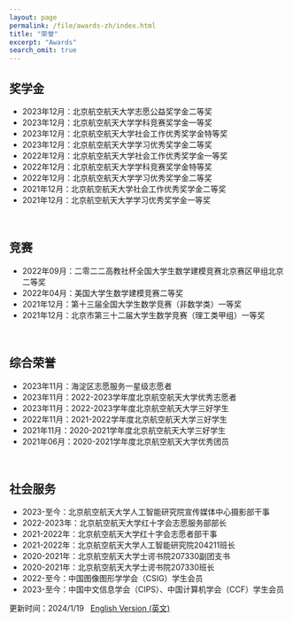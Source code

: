 ```yaml
---
layout: page
permalink: /file/awards-zh/index.html
title: "荣誉"
excerpt: "Awards"
search_omit: true
---
```


## 奖学金

- 2023年12月：北京航空航天大学志愿公益奖学金二等奖
- 2023年12月：北京航空航天大学学科竞赛奖学金一等奖
- 2023年12月：北京航空航天大学社会工作优秀奖学金特等奖
- 2023年12月：北京航空航天大学学习优秀奖学金二等奖
- 2022年12月：北京航空航天大学社会工作优秀奖学金一等奖
- 2022年12月：北京航空航天大学学科竞赛奖学金特等奖
- 2022年12月：北京航空航天大学学习优秀奖学金二等奖
- 2021年12月：北京航空航天大学社会工作优秀奖学金二等奖
- 2021年12月：北京航空航天大学学习优秀奖学金一等奖

<br>

## 竞赛

- 2022年09月：二零二二高教社杯全国大学生数学建模竞赛北京赛区甲组北京二等奖
- 2022年04月：美国大学生数学建模竞赛二等奖
- 2021年12月：第十三届全国大学生数学竞赛（非数学类）一等奖
- 2021年12月：北京市第三十二届大学生数学竞赛（理工类甲组）一等奖

<br>

## 综合荣誉

- 2023年11月：海淀区志愿服务一星级志愿者
- 2023年11月：2022-2023学年度北京航空航天大学优秀志愿者
- 2023年11月：2022-2023学年度北京航空航天大学三好学生
- 2022年11月：2021-2022学年度北京航空航天大学三好学生
- 2021年11月：2020-2021学年度北京航空航天大学三好学生
- 2021年06月：2020-2021学年度北京航空航天大学优秀团员

<br>

## 社会服务

- 2023-至今：北京航空航天大学人工智能研究院宣传媒体中心摄影部干事
- 2022-2023年：北京航空航天大学红十字会志愿服务部部长
- 2021-2022年：北京航空航天大学红十字会志愿者部干事
- 2021-2022年：北京航空航天大学人工智能研究院204211班长
- 2020-2021年：北京航空航天大学士谔书院207330副团支书
- 2020-2021年：北京航空航天大学士谔书院207330班长
- 2022-至今：中国图像图形学学会（CSIG）学生会员
- 2023-至今：中国中文信息学会（CIPS）、中国计算机学会（CCF）学生会员

更新时间：2024/1/19 &nbsp; [English Version (英文)](https://sylvain-wei.github.io/Awards/index.md)
